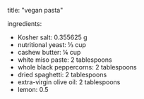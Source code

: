 title: "vegan pasta"

ingredients:
- Kosher salt: 0.355625 g
- nutritional yeast: ⅓ cup 
- cashew butter: ¼ cup
- white miso paste: 2 tablespoons
- whole black peppercorns: 2 tablespoons
- dried spaghetti: 2 tablespoons
- extra-virgin olive oil: 2 tablespoons
- lemon: 0.5
